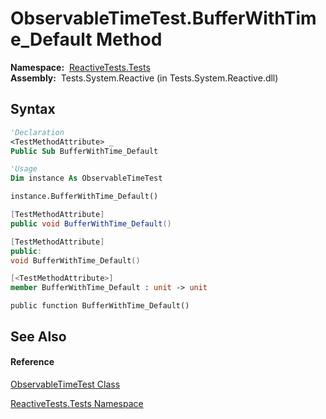 # ObservableTimeTest.BufferWithTime\_Default Method

**Namespace:**  [ReactiveTests.Tests](ReactiveTests.Tests\ReactiveTests.Tests.md)  
**Assembly:**  Tests.System.Reactive (in Tests.System.Reactive.dll)

## Syntax

```vb
'Declaration
<TestMethodAttribute> _
Public Sub BufferWithTime_Default
```

```vb
'Usage
Dim instance As ObservableTimeTest

instance.BufferWithTime_Default()
```

```csharp
[TestMethodAttribute]
public void BufferWithTime_Default()
```

```c++
[TestMethodAttribute]
public:
void BufferWithTime_Default()
```

```fsharp
[<TestMethodAttribute>]
member BufferWithTime_Default : unit -> unit 
```

```jscript
public function BufferWithTime_Default()
```

## See Also

#### Reference

[ObservableTimeTest Class](ObservableTimeTest\ObservableTimeTest.md)

[ReactiveTests.Tests Namespace](ReactiveTests.Tests\ReactiveTests.Tests.md)




